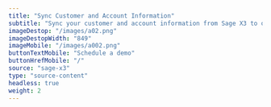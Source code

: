 ```yaml
---
title: "Sync Customer and Account Information"
subtitle: "Sync your customer and account information from Sage X3 to our B2B Trade Store."
imageDestop: "/images/a02.png"
imageDestopWidth: "849"
imageMobile: "/images/a002.png"
buttonTextMobile: "Schedule a demo"
buttonHrefMobile: "/"
source: "sage-x3"
type: "source-content"
headless: true
weight: 2
---
```

